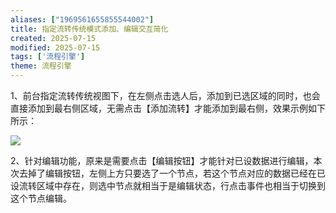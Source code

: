 ```yaml
---
aliases: ["1969561655855544002"]
title: 指定流转传统模式添加、编辑交互简化
created: 2025-07-15
modified: 2025-07-15
tags: ['流程引擎']
theme: 流程引擎
---
```


1、前台指定流转传统视图下，在左侧点击选人后，添加到已选区域的同时，也会直接添加到最右侧区域，无需点击【添加流转】才能添加到最右侧，效果示例如下所示：

![](6dcda1c1e63446e7cf7281a77b1305fa.jpg)

2、针对编辑功能，原来是需要点击【编辑按钮】才能针对已设数据进行编辑，本次去掉了编辑按钮，左侧上方只要选了一个节点，若这个节点对应的数据已经在已设流转区域中存在，则选中节点就相当于是编辑状态，行点击事件也相当于切换到这个节点编辑。